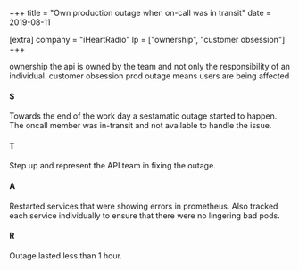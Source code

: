 +++
title = "Own production outage when on-call was in transit"
date = 2019-08-11

[extra]
company = "iHeartRadio"
lp = ["ownership", "customer obsession"]
+++

ownership
  the api is owned by the team and not only the responsibility of an individual.
customer obsession
  prod outage means users are being affected

#### S
Towards the end of the work day a sestamatic outage started to happen. The oncall member was in-transit and not available to handle the issue.

#### T
Step up and represent the API team in fixing the outage.

#### A
Restarted services that were showing errors in prometheus. Also tracked each service individually to ensure that there were no lingering bad pods.

#### R
Outage lasted less than 1 hour.

